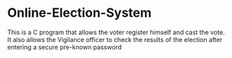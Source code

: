 # Online-Election-System
This is a C program that allows the voter register himself and cast the vote. It also allows the Vigilance officer to check the results of the election after entering a secure pre-known password 
